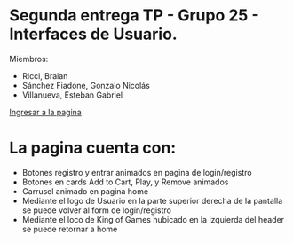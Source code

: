 # Segunda entrega TP - Grupo 25 - Interfaces de Usuario.

Miembros:

- Ricci, Braian
- Sánchez Fiadone, Gonzalo Nicolás
- Villanueva, Esteban Gabriel

[Ingresar a la pagina](https://braianricci.github.io/interfaces/tpe2/index.html)

# La pagina cuenta con:

- Botones registro y entrar animados en pagina de login/registro
- Botones en cards Add to Cart, Play, y Remove animados
- Carrusel animado en pagina home
- Mediante el logo de Usuario en la parte superior derecha de la pantalla se puede volver al form de login/registro
- Mediante el loco de King of Games hubicado en la izquierda del header se puede retornar a home